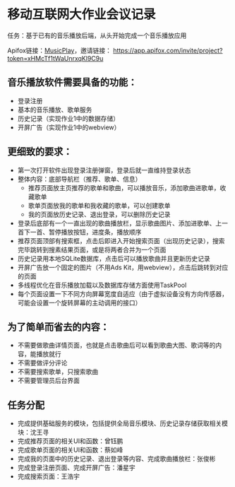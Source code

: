 # 移动互联网大作业会议记录

任务：基于已有的音乐播放后端，从头开始完成一个音乐播放应用

Apifox链接：[MusicPlay](https://app.apifox.com/project/5354385)，邀请链接： https://app.apifox.com/invite/project?token=xHMcTf1tWaUnrxqKl9C9u

## 音乐播放软件需要具备的功能：

- 登录注册
- 基本的音乐播放、歌单服务
- 历史记录（实现作业1中的数据存储）
- 开屏广告（实现作业1中的webview）

## 更细致的要求：

- 第一次打开软件出现登录注册弹窗，登录后就一直维持登录状态
- 整体内容：底部导航栏（推荐、歌单、信息）
  - 推荐页面放主页推荐的歌单和歌曲，可以播放音乐，添加歌曲进歌单，收藏歌单
  - 歌单页面放我的歌单和我收藏的歌单，可以创建歌单
  - 我的页面放历史记录、退出登录，可以删除历史记录
- 登录后底部有一个一直出现的歌曲播放栏，显示歌曲图片、添加进歌单、上一首下一首、暂停播放按钮，进度条，播放顺序
- 推荐页面顶部有搜索框，点击后即进入开始搜索页面（出现历史记录），搜索完毕跳转到搜素结果页面，或是将两者合并为一个页面
- 历史记录用本地SQLite数据库，点击后可以播放歌曲并且更新历史记录
- 开屏广告放一个固定的图片（不用Ads Kit，用webview），点击后跳转到对应的页面
- 多线程优化在音乐播放加载以及数据库存储方面使用TaskPool
- 每个页面设置一下不同方向屏幕宽度自适应（由于虚拟设备没有方向传感器，可能会设置一个旋转屏幕的主动调用的接口）

## 为了简单而省去的内容：

- 不需要做歌曲详情页面，也就是点击歌曲后可以看到歌曲大图、歌词等的内容，能播放就行
- 不需要做评分评论
- 不需要搜索歌单，只搜索歌曲
- 不需要管理员后台界面

## 任务分配

- 完成提供基础服务的模块，包括提供全局音乐模块、历史记录存储获取相关模块：沈王寻
- 完成推荐页面的相关UI和函数：曾钰鹏
- 完成歌单页面的相关UI和函数：蔡如峰
- 完成我的页面中的历史记录、退出登录等内容、完成歌曲播放栏：张俊彬
- 完成登录注册页面、完成开屏广告：潘星宇
- 完成搜索页面：王浩宇

